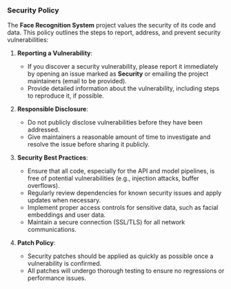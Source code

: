 ### Security Policy

The **Face Recognition System** project values the security of its code and data. This policy outlines the steps to report, address, and prevent security vulnerabilities:

1. **Reporting a Vulnerability**:
   - If you discover a security vulnerability, please report it immediately by opening an issue marked as **Security** or emailing the project maintainers (email to be provided).
   - Provide detailed information about the vulnerability, including steps to reproduce it, if possible.

2. **Responsible Disclosure**:
   - Do not publicly disclose vulnerabilities before they have been addressed.
   - Give maintainers a reasonable amount of time to investigate and resolve the issue before sharing it publicly.

3. **Security Best Practices**:
   - Ensure that all code, especially for the API and model pipelines, is free of potential vulnerabilities (e.g., injection attacks, buffer overflows).
   - Regularly review dependencies for known security issues and apply updates when necessary.
   - Implement proper access controls for sensitive data, such as facial embeddings and user data.
   - Maintain a secure connection (SSL/TLS) for all network communications.

4. **Patch Policy**:
   - Security patches should be applied as quickly as possible once a vulnerability is confirmed.
   - All patches will undergo thorough testing to ensure no regressions or performance issues.

